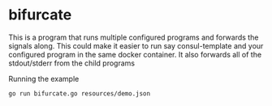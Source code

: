 # bifurcate
This is a program that runs multiple configured programs and forwards the signals along. This could make it easier to run say consul-template and your configured program in the same docker container. It also forwards all of the stdout/stderr from the child programs

Running the example
```
go run bifurcate.go resources/demo.json
```
